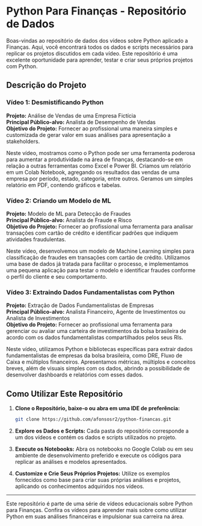 # Python Para Finanças - Repositório de Dados

Boas-vindas ao repositório de dados dos vídeos sobre Python aplicado a Finanças. Aqui, você encontrará todos os dados e scripts necessários para replicar os projetos discutidos em cada vídeo. Este repositório é uma excelente oportunidade para aprender, testar e criar seus próprios projetos com Python.

## Descrição do Projeto

### Vídeo 1: Desmistificando Python

**Projeto:** Análise de Vendas de uma Empresa Fictícia  
**Principal Público-alvo:** Analista de Desempenho de Vendas  
**Objetivo do Projeto:** Fornecer ao profissional uma maneira simples e customizada de gerar valor em suas análises para apresentação a stakeholders.

Neste vídeo, mostramos como o Python pode ser uma ferramenta poderosa para aumentar a produtividade na área de finanças, destacando-se em relação a outras ferramentas como Excel e Power BI. Criamos um relatório em um Colab Notebook, agregando os resultados das vendas de uma empresa por período, estado, categoria, entre outros. Geramos um simples relatório em PDF, contendo gráficos e tabelas.

### Vídeo 2: Criando um Modelo de ML

**Projeto:** Modelo de ML para Detecção de Fraudes  
**Principal Público-alvo:** Analista de Fraude e Risco  
**Objetivo do Projeto:** Fornecer ao profissional uma ferramenta para analisar transações com cartão de crédito e identificar padrões que indiquem atividades fraudulentas.

Neste vídeo, desenvolvemos um modelo de Machine Learning simples para classificação de fraudes em transações com cartão de crédito. Utilizamos uma base de dados já tratada para facilitar o processo, e implementamos uma pequena aplicação para testar o modelo e identificar fraudes conforme o perfil do cliente e seu comportamento.

### Vídeo 3: Extraindo Dados Fundamentalistas com Python

**Projeto:** Extração de Dados Fundamentalistas de Empresas  
**Principal Público-alvo:** Analista Financeiro, Agente de Investimentos ou Analista de Investimentos  
**Objetivo do Projeto:** Fornecer ao profissional uma ferramenta para gerenciar ou avaliar uma carteira de investimentos da bolsa brasileira de acordo com os dados fundamentalistas compartilhados pelos seus RIs.

Neste vídeo, utilizamos Python e bibliotecas específicas para extrair dados fundamentalistas de empresas da bolsa brasileira, como DRE, Fluxo de Caixa e múltiplos financeiros. Apresentamos métricas, múltiplos e conceitos breves, além de visuais simples com os dados, abrindo a possibilidade de desenvolver dashboards e relatórios com esses dados.

## Como Utilizar Este Repositório

1. **Clone o Repositório, baixe-o ou abra em uma IDE de preferência:**
   ```bash
   git clone https://github.com/afonsosr2/python-financas.git
   ```

2. **Explore os Dados e Scripts:** 
Cada pasta do repositório corresponde a um dos vídeos e contém os dados e scripts utilizados no projeto.

3. **Execute os Notebooks:**
Abra os notebooks no Google Colab ou em seu ambiente de desenvolvimento preferido e execute os códigos para replicar as análises e modelos apresentados.

4. **Customize e Crie Seus Próprios Projetos:**
Utilize os exemplos fornecidos como base para criar suas próprias análises e projetos, aplicando os conhecimentos adquiridos nos vídeos.

---

Este repositório é parte de uma série de vídeos educacionais sobre Python para Finanças. Confira os vídeos para aprender mais sobre como utilizar Python em suas análises financeiras e impulsionar sua carreira na área.
